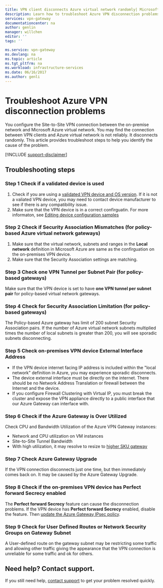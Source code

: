 ```yaml
---
title: VPN client disconnects Azure virtual network randomly| Microsoft Docs
description: Learn how to troubleshoot Azure VPN disconnection problems.
services: vpn-gateway
documentationcenter: na
author: genlin
manager: willchen
editor: ''
tags: ''

ms.service: vpn-gateway
ms.devlang: na
ms.topic: article
ms.tgt_pltfrm: na
ms.workload: infrastructure-services
ms.date: 06/16/2017
ms.author: genli
---
```


# Troubleshoot Azure VPN disconnection problems

You configure the Site-to-Site VPN connection between the on-premise network and Microsoft Azure virtual network. You may find the connection between VPN clients and Azure virtual network is not reliably. It disconnects randomly. This article provides troubleshoot steps to help you identify the cause of the problem.

[!INCLUDE [support-disclaimer](../../includes/support-disclaimer.md)]

## Troubleshooting steps

### Step 1 Check if a validated device is used

1. Check if you are using a [validated VPN device and OS version](vpn-gateway-about-vpn-devices.md#a-namevalidated-vpn-devices-and-device-configuration-guides). If it is not a valiated VPN device, you may need to contact device manufacturer to see if there is any compatibility issue.
2. Make sure that the VPN device is in a correct confirguatin. For more informaton, see [Editing device configuration samples](a-namevpn-gateway-about-vpn-devices.md#editing)

### Step 2 Check if Security Association Mismatches (for policy-based Azure virtual network gateways)

1. Make sure that the virtual network, subnets and ranges in the **Local network** definition in Microsoft Azure are same as the confirguation on the on-premises VPN device.
2. Make sure that the Security Association settings are matching.

### Step 3 Check one VPN Tunnel per Subnet Pair (for policy-based gateways)

Make sure that the VPN device is set to have **one VPN tunnel per subnet pair** for policy-based virtual network gateways.

### Step 4 Check for Security Association Limitation (for policy-based gateways)

The Policy-based Azure gateway has limit of 200 subnet Security Association pairs. If the number of Azure virtual network subnets multiplied times the number of local subnets is greater than 200, you will see sporadic subnets disconnecting.

### Step 5 Check on-premises VPN device External Interface Address

- If the VPN device internet facing IP address is included within the "local network" definition in Azure, you may experience sporadic disconnects.
- The device external interface must be directly on the internet. There should be no Network Address Translation or firewall between the Internet and the device.
-  If you configure Firewall Clustering with Virtual IP,  you must break the cluster and expose the VPN appliance directly to a public interface that our Azure Gateway can interface with.

### Step 6 Check if the Azure Gateway is Over Utilized

Check CPU and Bandwidth Utilization of the Azure VPN Gateway instances:

- Network and CPU utilization on VM instances
- Site-to-Site Tunnel Bandwidth
- With high utilization, it may resolve to resize to [higher SKU gateway](vpn-gateway-about-vpngateways.md#gateway-skus)

### Step 7 Check Azure Gateway Upgrade

If the VPN connection disconnects just one time, but then immediately comes back on. It may be caused by the Azure Gateway Upgrade.

 ### Step 8 Check if the on-premises VPN device has Perfect forward Secrecy enabled

The **Perfect forward Secrecy** feature can cause the disconnection problems. If the VPN device has **Perfect forward Secrecy** enabled, disable the feature. Then [update the Azure Gateway IPsec policy](vpn-gateway-ipsecikepolicy-rm-powershell.md).

### Step 9 Check for User Defined Routes or Network Security Groups on Gateway Subnet

A User-defined route on the gateway subnet may be restricting some traffic and allowing other traffic giving the appearance that the VPN connection is unreliable for some traffic and ok for others. 

## Need help? Contact support. 

If you still need help, [contact support](https://portal.azure.com/?#blade/Microsoft_Azure_Support/HelpAndSupportBlade) to get your problem resolved quickly. 

